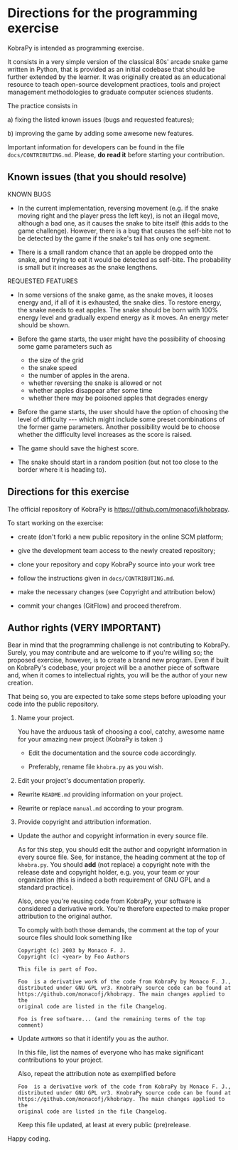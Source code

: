 
 Directions for the programming exercise
 =======================================
 
 KobraPy is intended as programming exercise.

 It consists in a very simple version of the classical 80s' arcade snake game
 written in Python, that is provided as an initial codebase  that should be 
 further extended by the learner. It was originally created as an educational
 resource to teach open-source development practices, tools and project
 management methodologies to graduate computer sciences students.

   The practice consists in

   a) fixing the listed known issues (bugs and requested features);
   
   b) improving the game by adding some awesome new features.

 Important information for developers can be found in the file
 `docs/CONTRIBUTING.md`. Please, **do read it** before starting your
 contribution.

 Known issues (that you should resolve)
 --------------------------------------

 KNOWN BUGS

 * In the current implementation, reversing movement (e.g. if the snake moving
   right and the player press the left key), is not an illegal move, although
   a bad one, as it causes the snake to bite itself (this adds to the game
   challenge). However, there is a bug that causes the self-bite not to be
   detected by the game if the snake's tail has only one segment.

 * There is a small random chance that an apple be dropped onto the snake, and
   trying to eat it would be detected as self-bite. The probability is small
   but it increases as the snake lengthens.  

 REQUESTED FEATURES

 * In some versions of the snake game, as the snake moves, it looses energy
   and, if all of it is exhausted, the snake dies. To restore energy, the
   snake needs to eat apples. The snake should be born with 100% energy level
   and gradually expend energy as it moves. An energy meter should be shown.

 * Before the game starts, the user might have the possibility of choosing
   some game parameters such as

	  * the size of the grid
	  * the snake speed
   	  * the number of apples in the arena. 
	  * whether reversing the snake is allowed or not
	  * whether apples disappear after some time
	  * whether there may be poisoned apples that degrades energy

 * Before the game starts, the user should have the option of choosing
   the level of difficulty --- which might include some preset combinations
   of the former game parameters. Another possibility would be to choose
   whether the difficulty level increases as the score is raised.

 * The game should save the highest score.
  
 * The snake should start in a random position (but not too close to the
   border where it is heading to).

 Directions for this exercise
 ------------------------------

 The official repository of KobraPy is https://github.com/monacofj/khobrapy.

 To start working on the exercise:

 * create (don't fork) a new public repository in the online SCM platform;

 * give the development team access to the newly created repository;

 * clone your repository and copy KobraPy source into your work tree

 * follow the instructions given in `docs/CONTRIBUTING.md`.

 * make the necessary changes (see Copyright and attribution below)

 * commit your changes (GitFlow) and proceed therefrom.

 Author rights **(VERY IMPORTANT)**
 -------------------------------

 Bear in mind that the programming challenge is not contributing to KobraPy.
 Surely, you may contribute and are welcome to if you're willing so; the
 proposed exercise, however, is to create a brand new program. Even if built
 on KobraPy's codebase, your project will be a another piece of software and,
 when it comes to intellectual rights, you will be the author of your new
 creation. 

 That being so, you are expected to take some steps before uploading your code
 into the public repository.


 1) Name your project.

    You have the arduous task of choosing a cool, catchy, awesome name
    for your amazing new project (KobraPy is taken :)

    * Edit the documentation and the source code accordingly.
    
    * Preferably, rename file `khobra.py` as you wish.

 2) Edit your project's documentation properly.
 
   * Rewrite `README.md` providing information on your project.

   * Rewrite or replace `manual.md` according to your program.

 3) Provide copyright and attribution information.
   
   * Update the author and copyright information in every source file.

     As for this step, you should edit the author and copyright information
     in every source file. See, for instance, the heading comment at the
     top of `khobra.py`. You should **add** (not replace) a copyright note
     with the release date and copyright holder, e.g. you, your team or your
     organization (this is indeed a both requirement of GNU GPL and a standard
     practice). 

     Also, once you're reusing code from KobraPy, your software is considered
     a derivative work. You're therefore expected to make proper attribution
     to the original author.

     To comply with both those demands, the comment at the top of your source
     files should look something like 

     ```
     Copyright (c) 2003 by Monaco F. J. 
     Copyright (c) <year> by Foo Authors

     This file is part of Foo.

     Foo  is a derivative work of the code from KobraPy by Monaco F. J.,
     distributed under GNU GPL vr3. KnobraPy source code can be found at
     https://github.com/monacofj/khobrapy. The main changes applied to the
     original code are listed in the file Changelog.

     Foo is free software... (and the remaining terms of the top comment)
      ```
       
   * Update `AUTHORS` so that it identify you as the author.

     In this file, list the names of everyone who has make significant
     contributions to your project. 

     Also, repeat the attribution note as exemplified before

     ```
     Foo  is a derivative work of the code from KobraPy by Monaco F. J.,
     distributed under GNU GPL vr3. KnobraPy source code can be found at
     https://github.com/monacofj/khobrapy. The main changes applied to the
     original code are listed in the file Changelog.
     ```

     Keep this file updated, at least at every public (pre)release.



Happy coding.